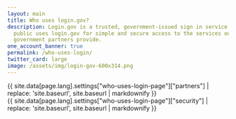 ```yaml
---
layout: main
title: Who uses login.gov?
description: Login.gov is a trusted, government-issued sign in service. The
  public uses login.gov for simple and secure access to the services our
  government partners provide.
one_account_banner: true
permalink: /who-uses-login/
twitter_card: large
image: /assets/img/login-gov-600x314.png
---
```


<div class="bg-primary-lightest">
  <div class="container who-uses-login">
    <div class="partners list">
      {{ site.data[page.lang].settings["who-uses-login-page"]["partners"] | replace: 'site.baseurl', site.baseurl | markdownify }}
    </div>
  </div>
</div>

<div>
  <div class="container who-uses-login">
    <div class="security">
      {{ site.data[page.lang].settings["who-uses-login-page"]["security"] | replace: 'site.baseurl', site.baseurl | markdownify }}
    </div>
  </div>
</div>
